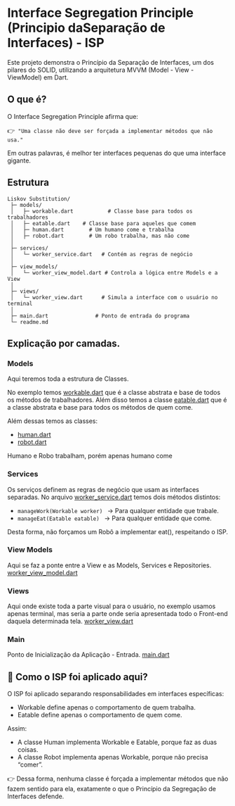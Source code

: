 # Interface Segregation Principle (Principio daSeparação de Interfaces) - ISP

Este projeto demonstra o Princípio da Separação de Interfaces, um dos pilares do SOLID, utilizando a arquitetura MVVM (Model - View - ViewModel) em Dart.

## O que é?
O Interface Segregation Principle afirma que:

👉``` "Uma classe não deve ser forçada a implementar métodos que não usa."```

Em outras palavras, é melhor ter interfaces pequenas do que uma interface gigante.

## Estrutura
```
Liskov Substitution/
 ├─ models/
 │   ├─ workable.dart           # Classe base para todos os trabalhadores
 │   ├─ eatable.dart    # Classe base para aqueles que comem
 │   ├─ human.dart        # Um humano come e trabalha
 │   ├─ robot.dart        # Um robo trabalha, mas não come
 │
 ├─ services/
 │   └─ worker_service.dart   # Contém as regras de negócio
 │
 ├─ view_models/
 │   └─ worker_view_model.dart # Controla a lógica entre Models e a View
 │
 ├─ views/
 │   └─ worker_view.dart      # Simula a interface com o usuário no terminal
 │
 ├─ main.dart               # Ponto de entrada do programa
 └─ readme.md
```

## Explicação por camadas.
### Models
Aqui teremos toda a estrutura de Classes. 

No exemplo temos [workable.dart](./models/workable.dart) que é a classe abstrata e base de todos os métodos de trabalhadores. Além disso temos a classe [eatable.dart](./models/eatable.dart) que é a classe abstrata e base para todos os métodos de quem come.

Além dessas temos as classes:
- [human.dart](./models/human.dart)
- [robot.dart](./models/robot.dart)

Humano e Robo trabalham, porém apenas humano come

### Services
<!-- TODO: Explicar Services. -->
Os serviços definem as regras de negócio que usam as interfaces separadas.
No arquivo [worker_service.dart](./services/worker_service.dart) temos dois métodos distintos:
- ```manageWork(Workable worker) ``` -> Para qualquer entidade que trabale.
- ```manageEat(Eatable eatable) ``` -> Para qualquer entidade que come.

Desta forma, não forçamos um Robô a implementar eat(), respeitando o ISP.

### View Models
Aqui se faz a ponte entre a View e as Models, Services e Repositories. [worker_view_model.dart](./view_models/worker_view_model.dart)

### Views
Aqui onde existe toda a parte visual para o usuário, no exemplo usamos apenas terminal, mas seria a parte onde seria apresentada todo o Front-end daquela determinada tela.
[worker_view.dart](./views/worker_view.dart)


### Main
Ponto de Inicialização da Aplicação - Entrada. [main.dart](./main.dart)


## 🧩 Como o ISP foi aplicado aqui?
<!-- TODO: Explicar Como foi aplicado ISP. -->
O ISP foi aplicado separando responsabilidades em interfaces específicas:

- Workable define apenas o comportamento de quem trabalha.
- Eatable define apenas o comportamento de quem come.

Assim:
- A classe Human implementa Workable e Eatable, porque faz as duas coisas.
- A classe Robot implementa apenas Workable, porque não precisa “comer”.

👉 Dessa forma, nenhuma classe é forçada a implementar métodos que não fazem sentido para ela, exatamente o que o Princípio da Segregação de Interfaces defende.